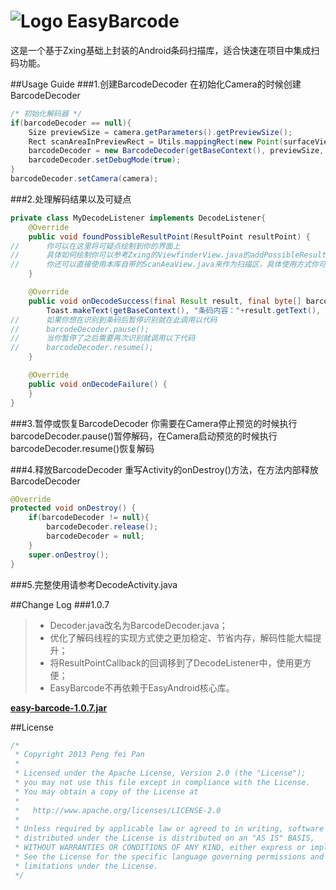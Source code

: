 # ![Logo](https://github.com/ixiaopan/EasyBarcode/raw/master/res/drawable-mdpi/ic_launcher.png) EasyBarcode

这是一个基于Zxing基础上封装的Android条码扫描库，适合快速在项目中集成扫码功能。


##Usage Guide
###1.创建BarcodeDecoder
在初始化Camera的时候创建BarcodeDecoder
```java
/* 初始化解码器 */
if(barcodeDecoder == null){
	Size previewSize = camera.getParameters().getPreviewSize();
	Rect scanAreaInPreviewRect = Utils.mappingRect(new Point(surfaceView.getWidth(), surfaceView.getHeight()), ViewUtils.getRelativeRect(scanAreaView, surfaceView), new Point(previewSize.width, previewSize.height), getBaseContext().getResources().getConfiguration().orientation == Configuration.ORIENTATION_LANDSCAPE);
	barcodeDecoder = new BarcodeDecoder(getBaseContext(), previewSize,  scanAreaInPreviewRect, null, new MyDecodeListener());
	barcodeDecoder.setDebugMode(true);
}
barcodeDecoder.setCamera(camera);
```
###2.处理解码结果以及可疑点
```java
private class MyDecodeListener implements DecodeListener{
	@Override
	public void foundPossibleResultPoint(ResultPoint resultPoint) {
//		你可以在这里将可疑点绘制到你的界面上
//		具体如何绘制你可以参考Zxing的ViewfinderView.java的addPossibleResultPoint()方法或者参考本库中的ScanAreaView.java的addPossibleResultPoint()方法
//		你还可以直接使用本库自带的ScanAeaView.java来作为扫描区，具体使用方式你可以参考本项目中的DecodeActivity.java
	}

	@Override
	public void onDecodeSuccess(final Result result, final byte[] barcodeBitmapByteArray, final float scaleFactor) {
		Toast.makeText(getBaseContext(), "条码内容："+result.getText(), Toast.LENGTH_LONG).show();
//		如果你想在识别到条码后暂停识别就在此调用以代码
//		barcodeDecoder.pause();
//		当你暂停了之后需要再次识别就调用以下代码
//		barcodeDecoder.resume();
	}

	@Override
	public void onDecodeFailure() {
	}
}
```

###3.暂停或恢复BarcodeDecoder
你需要在Camera停止预览的时候执行barcodeDecoder.pause()暂停解码，在Camera启动预览的时候执行barcodeDecoder.resume()恢复解码

###4.释放BarcodeDecoder
重写Activity的onDestroy()方法，在方法内部释放BarcodeDecoder
```java
@Override
protected void onDestroy() {
	if(barcodeDecoder != null){
		barcodeDecoder.release();
		barcodeDecoder = null;
	}
	super.onDestroy();
}
```
###5.完整使用请参考DecodeActivity.java

##Change Log
###1.0.7
>* Decoder.java改名为BarcodeDecoder.java；
>* 优化了解码线程的实现方式使之更加稳定、节省内存，解码性能大幅提升；
>* 将ResultPointCallback的回调移到了DecodeListener中，使用更方便；
>* EasyBarcode不再依赖于EasyAndroid核心库。

**[easy-barcode-1.0.7.jar](https://github.com/ixiaopan/EasyBarcode/raw/master/downloads/easy-barcode-1.0.7.jar)**

##License
```java
/*
 * Copyright 2013 Peng fei Pan
 * 
 * Licensed under the Apache License, Version 2.0 (the "License");
 * you may not use this file except in compliance with the License.
 * You may obtain a copy of the License at
 * 
 *   http://www.apache.org/licenses/LICENSE-2.0
 * 
 * Unless required by applicable law or agreed to in writing, software
 * distributed under the License is distributed on an "AS IS" BASIS,
 * WITHOUT WARRANTIES OR CONDITIONS OF ANY KIND, either express or implied.
 * See the License for the specific language governing permissions and
 * limitations under the License.
 */
